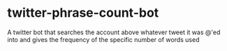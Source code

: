 # twitter-phrase-count-bot
A twitter bot that searches the account above whatever tweet it was @'ed into and gives the frequency of the specific number of words used
